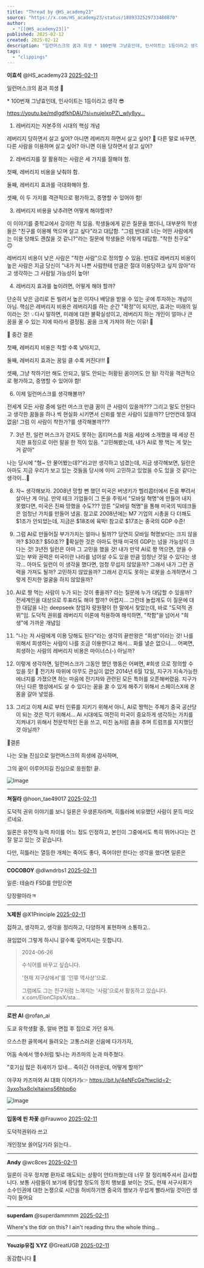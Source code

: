 ```yaml
---
title: "Thread by @HS_academy23"
source: "https://x.com/HS_academy23/status/1889332529733480870"
author:
  - "[[@HS_academy23]]"
published: 2025-02-12
created: 2025-02-12
description: "일런머스크의 꿈과 희생 * 100번재 그냥효인데, 인사이트는 1등이라고 생각 https://youtu.be/mdlgdfkhDAU?si=nujelxoPZ_wIy8yy… 1) 레버리지는 자본주의 시대의 핵심 개념 레버리지 당하면서 살고 싶어? 아니"
tags:
  - "clippings"
---
```

**이효석** @HS\_academy23 [2025-02-11](https://x.com/HS_academy23/status/1889332529733480870/history)

일런머스크의 꿈과 희생 🚀

\* 100번재 그냥효인데, 인사이트는 1등이라고 생각 😎

https://youtu.be/mdlgdfkhDAU?si=nujelxoPZ\_wIy8yy…

1) 레버리지는 자본주의 시대의 핵심 개념

레버리지 당하면서 살고 싶어? 아니면 레버리지 하면서 살고 싶어? 🤔 다른 말로 바꾸면, 다른 사람을 이용하며 살고 싶어? 아니면 이용 당하면서 살고 싶어?

2) 레버리지를 잘 활용하는 사람은 세 가지를 잘해야 함.

첫째, 레버리지 비용을 낮춰야 함.

둘째, 레버리지 효과를 극대화해야 함.

셋째, 이 두 가지를 객관적으로 평가하고, 증명할 수 있어야 함!

3) 레버리지 비용을 낮추려면 어떻게 해야할까?

이 이야기를 중학교에서 강의한 적 있음. 학생들에게 같은 질문을 했더니, 대부분의 학생들은 "친구를 이용해 먹으며 살고 싶다"라고 대답함. "그럼 반대로 너는 어떤 사람에게는 이용 당해도 괜찮을 것 같니?"라는 질문에 학생들은 이렇게 대답함. "착한 친구요" 🙃

레버리지 비용이 낮은 사람은 "착한 사람"으로 정의할 수 있음. 반대로 레버리지 비용이 높은 사람은 지금 당신이 "내가 저 나쁜 사람한테 만큼은 절대 이용당하고 싶지 않아"라고 생각하는 그 사람일 가능성이 높아!

4) 레버리지 효과를 높이려면, 어떻게 해야 할까?

단순히 낮은 금리로 돈 빌려서 높은 이자나 배당을 받을 수 있는 곳에 투자하는 개념이 아님. 핵심은 레버리지 비용은 레버리지를 하는 순간 "확정"이 되지만, 효과는 미래의 일이라는 것! 💡다시 말하면, 미래에 대한 불확실성이고, 레버리지 하는 개인이 얼마나 큰 꿈을 꿀 수 있는 지에 따라서 결정됨. 꿈을 크게 가져야 하는 이유! 🌟

🎯 중간 결론

첫째, 레버리지 비용은 착할 수록 낮아지고,

둘째, 레버리지 효과는 꿈일 클 수록 커진다!!! 🌟

셋째, 그냥 착하기만 해도 안되고, 말도 안되는 허황된 꿈이어도 안 됨! 각각을 객관적으로 평가하고, 증명할 수 있어야 함!

6) 이제 일런머스크를 생각해볼까?

전세계 모든 사람 중에 일런 머스크 만큼 꿈이 큰 사람이 있을까??? 그리고 말도 안된다고 생각한 꿈들을 하나 씩 현실화 시키면서 신뢰를 쌓은 사람이 있을까?? 단언컨데 절대 없음! 그럼 이 사람이 착한가?를 생각해볼까???

7) 3년 전, 일런 머스크가 걷지도 못하는 옵티머스를 처음 세상에 소개했을 때 세상 진지한 표정으로 이런 말을 한 적이 있음. "고민해봤는데, 내가 AI로 짱 먹는 게 맞는 거 같아"

나는 당시에 "형~ 안 물어봤는데?"라고만 생각하고 넘겼는데, 지금 생각해보면, 일런은 아마도 지금 우리가 보고 있는 것들을 당시에 이미 고민하고 있었을 수도 있을 것 같다는 생각이...🤭

8) 자~ 생각해보자. 2008년 망할 뻔 했던 미국은 버냉키가 헬리콥터에서 돈을 뿌려서 살아난 게 아님. 만약 테크 기업들이 그 돈을 주워서 "모바일 혁명"에 만들어 내지 못했다면, 미국은 진짜 망했을 수도??? 암튼 "모바일 혁명"을 통해 미국의 빅테크들은 엄청난 가치를 만들어 냈음. 참고로 2008년에는 M7 기업의 시총을 다 더해도 $1조가 안되었는데, 지금은 $18조에 육박! 참고로 $17조는 중국의 GDP 수준!

9) 그럼 AI로 만들어질 부가가치는 얼마나 될까?? 당연히 모바일 혁명보다는 크지 않을까? $30조? $50조?? 🔴확실한 것은 아마도 현재 미국의 GDP는 넘을 가능성이 크다는 것! 3년전 일런은 아마 그 고민을 했을 것! 내가 만약 AI로 짱 먹으면, 얻을 수 있는 부와 권력은 미국이란 나라를 넘어설 수도 있을 만큼 엄청난 것일 수 있다는 생각... 아마도 일런이 이 생각을 했다면, 엄청 무섭지 않았을까? 그래서 내가 그런 권력을 가져도 될까? 고민하지 않았을까? 그래서 걷지도 못하는 로봇을 소개하면서 그렇게 진지한 얼굴을 하지 않았을까?

10) AI로 짱 먹는 사람이 누가 되는 것이 좋을까? 라는 질문에 누가 대답할 수 있을까? 전세계인을 대상으로 투표라도 해야 할까? 어렵지... 그런데 놀랍게도 이 질문에 대한 대답을 나는 deepseek 창업자 량원평이 한 말에서 찾았는데, 바로 "도덕적 권위"임. 도덕적 권위를 레버리지 이론에 적용하여 해석하면, "착함"을 넘어서 "희생"에 가까운 개념임

11) "나는 저 사람에게 이용 당해도 된다"라는 생각의 끝판왕은 "희생"이라는 것! 나를 위해서 희생하는 사람이 나를 조금 이용한다고 해서... 화를 낼순 없으니.... 어쩌면, 희생하는 사람의 레버리지 비용은 마이너스(-) 아닐까?

12) 이렇게 생각하면, 일런머스크가 그동안 했던 행동은 어쩌면, #희생 으로 정의할 수 있을 듯! 🥲 전기차 따위에 아무도 관심이 없언 2014년 6월 12일, 지구가 지속가능한 에너지를 가졌으면 하는 마음에 전기차와 관련된 모든 특허를 오픈해버렸음. 지구가 아닌 다른 행성에서도 살 수 있다는 꿈을 꿀 수 있게 해주기 위해서 스페이스X에 온 몸을 갈아 넣었음.

13) 그리고 이제 AI로 부터 인류를 지키기 위해서 아니, AI로 짱먹는 주체가 중국 공산당이 되는 것은 막기 위해서... AI 시대에도 여전히 미국이 중요하게 생각하는 가치를 지켜내기 위해서 천문학적인 돈을 쓰고, 미친 놈처럼 춤을 추며 트럼프를 지지했던 것 아닐까?

🎯결론

나는 오늘 진심으로 일런머스크의 희생에 감사하며,

그의 꿈이 이루어지길 진심으로 응원함! 끝.

![Image](https://pbs.twimg.com/media/Gjgxct2asAAtCIW?format=jpg&name=large)

---

**쳐질라** @hoon\_tae49017 [2025-02-11](https://x.com/hoon_tae49017/status/1889335591600615755)

도덕적 권위 이야기를 보니 일론은 우생론자라며, 히틀러에 비유했던 사람이 문득 떠오르네요.

일론은 유전적 능력 차이를 어느 정도 인정하고, 본인이 그중에서도 특히 뛰어나다는 건 잘 알고 있는 것 같습니다.

다만, 히틀러는 열등한 개체는 죽어도 좋다, 죽어야만 한다는 생각을 했다면 일론은

---

**COCOBOY** @dlwndrbs1 [2025-02-11](https://x.com/dlwndrbs1/status/1889444623329923303)

일른: 테슬라 FSD를 안믿으면

당장팔아라ㅋ

---

**𝕏제원** @X1Principle [2025-02-11](https://x.com/X1Principle/status/1889417376854405366)

접하고, 생각하고, 생각을 정리하고, 다양하게 표현하며 소통하고..

끊임없이 그렇게 하시니 갈수록 깊어지시는 듯합니다.

> 2024-06-26
> 
> 수식어를 바꾸고 싶습니다.
> 
> '현재 지구상에서'를 '인류 역사상'으로.
> 
> 그럼에도 그는 친구처럼 느껴지는 '사람'으로서 활동하고 있습니다. x.com/ElonClipsX/sta…

---

**로판 AI** @rofan\_ai

도쿄 유학생활 중, 알바 면접 후 집으로 가던 유저.

으스스한 골목에서 들려오는 고통스러운 신음에 다가가자,

어둠 속에서 맹수처럼 빛나는 카즈마의 눈과 마주쳤다.

"호기심 많은 쥐새끼가 있네... 죽이긴 아까운데, 어떻게 할까?"

야쿠자 카즈마와 AI 대화 이어가기👉 https://bit.ly/4eNFcGe?twclid=2-3yxo1sx8clxltaixns56hbp6o

![Image](https://pbs.twimg.com/media/GaJU_Rxb0AMUwa0?format=png&name=large)

---

**입동에 핀 차꽃** @Frauwoo [2025-02-11](https://x.com/Frauwoo/status/1889448482727141574)

도덕적권위라 쓰고

개인정보 쓸어담기라 읽는다..

---

**Andy** @wc8ces [2025-02-11](https://x.com/wc8ces/status/1889334415651983495)

일론이 극우 정치병 환자로 매도되는 상황이 안타까웠는데 너무 잘 정리해주셔서 감사합니다. 보통 사람들이 보기에 황당할 정도의 정치 행보를 보이는 것도, 현재 서구사회가 소수인권에 대한 논쟁으로 시간을 허비하기엔 중국의 행보가 무섭게 빨라서일 것이란 생각이 들어요

---

**superdam** @superdammmm [2025-02-11](https://x.com/superdammmm/status/1889447850960138673)

Where's the tldr on this? I ain't reading thru the whole thing...

---

**Youzip유집 𝕏YZ** @GreatUGB [2025-02-11](https://x.com/GreatUGB/status/1889426641040056334)

동감합니다 🫡